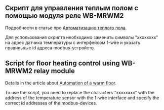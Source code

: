 ## Скрипт для управления теплым полом с помощью модуля реле WB-MRWM2

Подробности в статье про [Автоматизацию теплого пола](https://wirenboard.com/ru/pages/floor_heating_control/).

Для успользования скрипта необходимо заменить символы "xxxxxxxx" на адрес датчика температуры с интерфейсом 1-wire и указать правильные id адреса modbus-устройств.

## Script for floor heating control using WB-MRWM2 relay module

Details in the article about [Automation of a warm floor](https://wirenboard.com/ru/pages/floor_heating_control/).

To use the script, you need to replace the characters "xxxxxxxx" with the address of the temperature sensor with the 1-wire interface and specify the correct id addresses of the modbus-devices.
